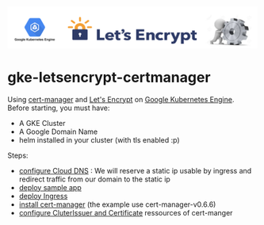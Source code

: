 <img src="media/gke-letsencrypt-certmanager-img.png" alt="wlink logo" width="1000"/>

# gke-letsencrypt-certmanager

Using [cert-manager](https://github.com/jetstack/cert-manager) and [Let's Encrypt](https://letsencrypt.org) on [Google Kubernetes Engine](https://cloud.google.com/kubernetes-engine/).
Before starting, you must have:
- A GKE Cluster
- A Google Domain Name
- helm installed in your cluster (with tls enabled :p)

Steps:
- [configure Cloud DNS](conf_cloud_dns.md) : We will reserve a static ip usable by ingress and redirect traffic from our domain to the static ip
- [deploy sample app](sampleapp.md)
- [deploy Ingress](ingress.md)
- [install cert-manager](conf_cert-manager.md) (the example use cert-manager-v0.6.6)
- [configure CluterIssuer and Certificate](conf_ci_cert.md) ressources of cert-manger
